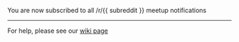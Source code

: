 You are now subscribed to all /r/{{ subreddit }} meetup notifications

---

For help, please see our [wiki page](/r/Wellington/wiki/meetup-notifications)